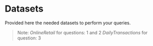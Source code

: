 # Datasets
Provided here the needed datasets to perform your queries.
> Note:
> *OnlineRetail* for questions: 1 and 2
> *DailyTransactions* for question: 3
